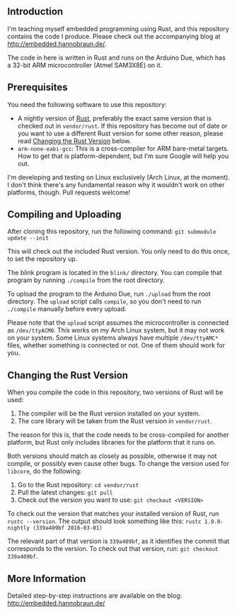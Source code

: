 ## Introduction

I'm teaching myself embedded programming using Rust, and this repository contains the code I produce. Please check out the accompanying blog at http://embedded.hannobraun.de/.

The code in here is written in Rust and runs on the Arduino Due, which has a 32-bit ARM microcontroller (Atmel SAM3X8E) on it.


## Prerequisites

You need the following software to use this repository:
- A nightly version of [Rust](http://rust-lang.org), preferably the exact same version that is checked out in `vendor/rust`. If this repository has become out of date or you want to use a different Rust version for some other reason, please read [Changing the Rust Version](#changing-the-rust-version) below.
- `arm-none-eabi-gcc`: This is a cross-compiler for ARM bare-metal targets. How to get that is platform-dependent, but I'm sure Google will help you out.

I'm developing and testing on Linux exclusively (Arch Linux, at the moment). I don't think there's any fundamental reason why it wouldn't work on other platforms, though. Pull requests welcome!


## Compiling and Uploading

After cloning this repository, run the following command:
`git submodule update --init`

This will check out the included Rust version. You only need to do this once, to set the repository up.

The blink program is located in the `blink/` directory. You can compile that program by running `./compile` from the root directory.

To upload the program to the Arduino Due, run `./upload` from the root directory. The `upload` script calls `compile`, so you don't need to run `./compile` manually before every upload.

Please note that the `upload` script assumes the microcontroller is connected as `/dev/ttyACM0`. This works on my Arch Linux system, but it may not work on your system. Some Linux systems always have multiple `/dev/ttyAMC*` files, whether something is connected or not. One of them should work for you.


## Changing the Rust Version

When you compile the code in this repository, two versions of Rust will be used:
1. The compiler will be the Rust version installed on your system.
1. The core library will be taken from the Rust version in `vendor/rust`.

The reason for this is, that the code needs to be cross-compiled for another platform, but Rust only includes libraries for the platform that it runs on.

Both versions should match as closely as possible, otherwise it may not compile, or possibly even cause other bugs. To change the version used for `libcore`, do the following:
1. Go to the Rust repository: `cd vendor/rust`
1. Pull the latest changes: `git pull`
1. Check out the version you want to use: `git checkout <VERSION>`

To check out the version that matches your installed version of Rust, run `rustc --version`. The output should look something like this:
`rustc 1.9.0-nightly (339a409bf 2016-03-01)`

The relevant part of that version is `339a409bf`, as it identifies the commit that corresponds to the version. To check out that version, run: `git checkout 339a409bf`.


## More Information

Detailed step-by-step instructions are available on the blog:
http://embedded.hannobraun.de/
